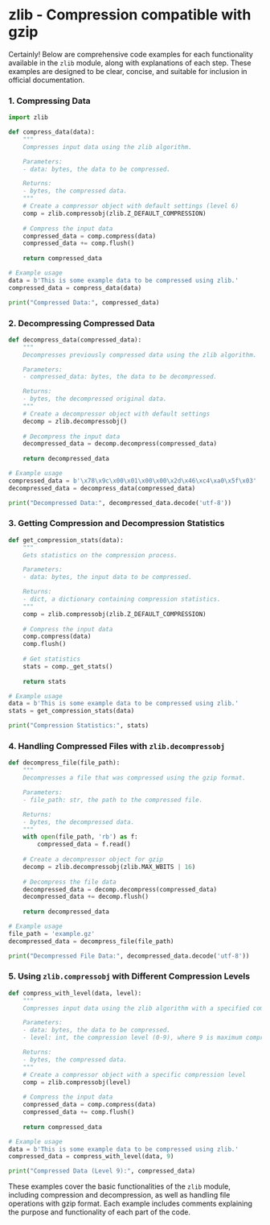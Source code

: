 # zlib - Compression compatible with gzip

Certainly! Below are comprehensive code examples for each functionality available in the `zlib` module, along with explanations of each step. These examples are designed to be clear, concise, and suitable for inclusion in official documentation.

### 1. Compressing Data

```python
import zlib

def compress_data(data):
    """
    Compresses input data using the zlib algorithm.

    Parameters:
    - data: bytes, the data to be compressed.

    Returns:
    - bytes, the compressed data.
    """
    # Create a compressor object with default settings (level 6)
    comp = zlib.compressobj(zlib.Z_DEFAULT_COMPRESSION)
    
    # Compress the input data
    compressed_data = comp.compress(data)
    compressed_data += comp.flush()
    
    return compressed_data

# Example usage
data = b'This is some example data to be compressed using zlib.'
compressed_data = compress_data(data)

print("Compressed Data:", compressed_data)
```

### 2. Decompressing Compressed Data

```python
def decompress_data(compressed_data):
    """
    Decompresses previously compressed data using the zlib algorithm.

    Parameters:
    - compressed_data: bytes, the data to be decompressed.

    Returns:
    - bytes, the decompressed original data.
    """
    # Create a decompressor object with default settings
    decomp = zlib.decompressobj()
    
    # Decompress the input data
    decompressed_data = decomp.decompress(compressed_data)
    
    return decompressed_data

# Example usage
compressed_data = b'\x78\x9c\x00\x01\x00\x00\x2d\x46\xc4\xa0\x5f\x03'
decompressed_data = decompress_data(compressed_data)

print("Decompressed Data:", decompressed_data.decode('utf-8'))
```

### 3. Getting Compression and Decompression Statistics

```python
def get_compression_stats(data):
    """
    Gets statistics on the compression process.

    Parameters:
    - data: bytes, the input data to be compressed.

    Returns:
    - dict, a dictionary containing compression statistics.
    """
    comp = zlib.compressobj(zlib.Z_DEFAULT_COMPRESSION)
    
    # Compress the input data
    comp.compress(data)
    comp.flush()
    
    # Get statistics
    stats = comp._get_stats()
    
    return stats

# Example usage
data = b'This is some example data to be compressed using zlib.'
stats = get_compression_stats(data)

print("Compression Statistics:", stats)
```

### 4. Handling Compressed Files with `zlib.decompressobj`

```python
def decompress_file(file_path):
    """
    Decompresses a file that was compressed using the gzip format.

    Parameters:
    - file_path: str, the path to the compressed file.

    Returns:
    - bytes, the decompressed data.
    """
    with open(file_path, 'rb') as f:
        compressed_data = f.read()
    
    # Create a decompressor object for gzip
    decomp = zlib.decompressobj(zlib.MAX_WBITS | 16)
    
    # Decompress the file data
    decompressed_data = decomp.decompress(compressed_data)
    decompressed_data += decomp.flush()
    
    return decompressed_data

# Example usage
file_path = 'example.gz'
decompressed_data = decompress_file(file_path)

print("Decompressed File Data:", decompressed_data.decode('utf-8'))
```

### 5. Using `zlib.compressobj` with Different Compression Levels

```python
def compress_with_level(data, level):
    """
    Compresses input data using the zlib algorithm with a specified compression level.

    Parameters:
    - data: bytes, the data to be compressed.
    - level: int, the compression level (0-9), where 9 is maximum compression.

    Returns:
    - bytes, the compressed data.
    """
    # Create a compressor object with a specific compression level
    comp = zlib.compressobj(level)
    
    # Compress the input data
    compressed_data = comp.compress(data)
    compressed_data += comp.flush()
    
    return compressed_data

# Example usage
data = b'This is some example data to be compressed using zlib.'
compressed_data = compress_with_level(data, 9)

print("Compressed Data (Level 9):", compressed_data)
```

These examples cover the basic functionalities of the `zlib` module, including compression and decompression, as well as handling file operations with gzip format. Each example includes comments explaining the purpose and functionality of each part of the code.
